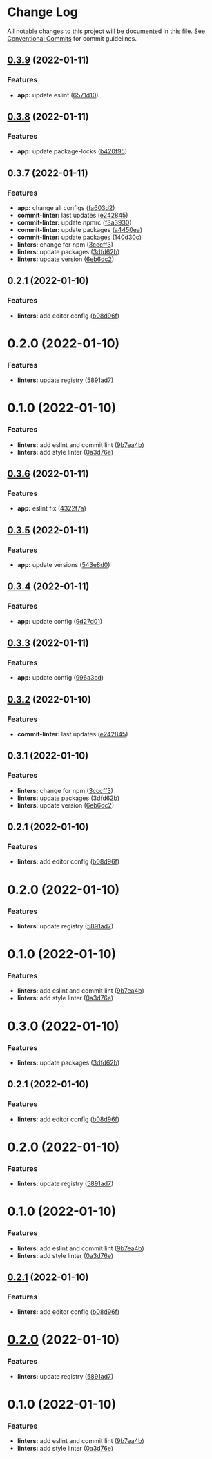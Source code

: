 # Change Log

All notable changes to this project will be documented in this file.
See [Conventional Commits](https://conventionalcommits.org) for commit guidelines.

## [0.3.9](https://github.com/furdzik/IF.Mizenboushi/compare/@furdzik/eslint-config@0.3.8...@furdzik/eslint-config@0.3.9) (2022-01-11)


### Features

* **app:** update eslint ([6571d10](https://github.com/furdzik/IF.Mizenboushi/commit/6571d10de5f84c26f8b56b8e2d0d84313a294bfc))





## [0.3.8](https://github.com/furdzik/IF.Mizenboushi/compare/@furdzik/eslint-config@0.3.7...@furdzik/eslint-config@0.3.8) (2022-01-11)


### Features

* **app:** update package-locks ([b420f95](https://github.com/furdzik/IF.Mizenboushi/commit/b420f9585575adea353584a662c4d7faf044ce21))





## 0.3.7 (2022-01-11)


### Features

* **app:** change all configs ([fa603d2](https://github.com/furdzik/IF.Mizenboushi/commit/fa603d2cc42307d1aa4d76052340f37fd32dd707))
* **commit-linter:** last updates ([e242845](https://github.com/furdzik/IF.Mizenboushi/commit/e2428451821af03be0143e7c830ee36c82e7f9f4))
* **commit-linter:** update npmrc ([f3a3930](https://github.com/furdzik/IF.Mizenboushi/commit/f3a3930819f41f11653d0f26c7d8395858ec1a65))
* **commit-linter:** update packages ([a4450ea](https://github.com/furdzik/IF.Mizenboushi/commit/a4450ea5573776dbcb94d0e514d6a197c068379f))
* **commit-linter:** update packages ([140d30c](https://github.com/furdzik/IF.Mizenboushi/commit/140d30cac533d82b7dee34beec0b35ec7e4c8d61))
* **linters:** change for npm ([3cccff3](https://github.com/furdzik/IF.Mizenboushi/commit/3cccff355c2508aa50f07192aa8b6750d5bfefc6))
* **linters:** update packages ([3dfd62b](https://github.com/furdzik/IF.Mizenboushi/commit/3dfd62b583cb31502ff944f6e9f57210890b976b))
* **linters:** update version ([6eb6dc2](https://github.com/furdzik/IF.Mizenboushi/commit/6eb6dc21b97f63552a9265d10eda32524d62364e))



## 0.2.1 (2022-01-10)


### Features

* **linters:** add editor config ([b08d96f](https://github.com/furdzik/IF.Mizenboushi/commit/b08d96fa4078caf823ca4a3986756028ecc31909))



# 0.2.0 (2022-01-10)


### Features

* **linters:** update registry ([5891ad7](https://github.com/furdzik/IF.Mizenboushi/commit/5891ad73eb41d5784929b59e1ee3bd3f9ffc3041))



# 0.1.0 (2022-01-10)


### Features

* **linters:** add eslint and commit lint ([9b7ea4b](https://github.com/furdzik/IF.Mizenboushi/commit/9b7ea4b576a66e0ad294c1499f1e03bc7ae21acf))
* **linters:** add style linter ([0a3d76e](https://github.com/furdzik/IF.Mizenboushi/commit/0a3d76e5240dbee39c8537d4367c983dc40f6acf))





## [0.3.6](https://github.com/furdzik/IF.Mizenboushi/compare/@furdzik/eslint@0.3.5...@furdzik/eslint@0.3.6) (2022-01-11)


### Features

* **app:** eslint fix ([4322f7a](https://github.com/furdzik/IF.Mizenboushi/commit/4322f7af74aee41d8599f4686e159a264bf78529))





## [0.3.5](https://github.com/furdzik/IF.Mizenboushi/compare/@furdzik/eslint@0.3.4...@furdzik/eslint@0.3.5) (2022-01-11)


### Features

* **app:** update versions ([543e8d0](https://github.com/furdzik/IF.Mizenboushi/commit/543e8d006239c9cf398b419bfc173b371f883412))





## [0.3.4](https://github.com/furdzik/IF.Mizenboushi/compare/@furdzik/eslint@0.3.3...@furdzik/eslint@0.3.4) (2022-01-11)


### Features

* **app:** update config ([9d27d01](https://github.com/furdzik/IF.Mizenboushi/commit/9d27d0103c8a1daf9abdd3529f77b5158f599bad))





## [0.3.3](https://github.com/furdzik/IF.Mizenboushi/compare/@furdzik/eslint@0.3.2...@furdzik/eslint@0.3.3) (2022-01-11)


### Features

* **app:** update config ([996a3cd](https://github.com/furdzik/IF.Mizenboushi/commit/996a3cd645ced006f27934cfc12a79334e181caf))






## [0.3.2](https://github.com/furdzik/IF.Mizenboushi/compare/@furdzik/eslint@0.3.1...@furdzik/eslint@0.3.2) (2022-01-10)


### Features

* **commit-linter:** last updates ([e242845](https://github.com/furdzik/IF.Mizenboushi/commit/e2428451821af03be0143e7c830ee36c82e7f9f4))





## 0.3.1 (2022-01-10)


### Features

* **linters:** change for npm ([3cccff3](https://github.com/furdzik/IF.Mizenboushi/commit/3cccff355c2508aa50f07192aa8b6750d5bfefc6))
* **linters:** update packages ([3dfd62b](https://github.com/furdzik/IF.Mizenboushi/commit/3dfd62b583cb31502ff944f6e9f57210890b976b))
* **linters:** update version ([6eb6dc2](https://github.com/furdzik/IF.Mizenboushi/commit/6eb6dc21b97f63552a9265d10eda32524d62364e))



## 0.2.1 (2022-01-10)


### Features

* **linters:** add editor config ([b08d96f](https://github.com/furdzik/IF.Mizenboushi/commit/b08d96fa4078caf823ca4a3986756028ecc31909))



# 0.2.0 (2022-01-10)


### Features

* **linters:** update registry ([5891ad7](https://github.com/furdzik/IF.Mizenboushi/commit/5891ad73eb41d5784929b59e1ee3bd3f9ffc3041))



# 0.1.0 (2022-01-10)


### Features

* **linters:** add eslint and commit lint ([9b7ea4b](https://github.com/furdzik/IF.Mizenboushi/commit/9b7ea4b576a66e0ad294c1499f1e03bc7ae21acf))
* **linters:** add style linter ([0a3d76e](https://github.com/furdzik/IF.Mizenboushi/commit/0a3d76e5240dbee39c8537d4367c983dc40f6acf))





# 0.3.0 (2022-01-10)


### Features

* **linters:** update packages ([3dfd62b](https://github.com/furdzik/IF.Mizenboushi/commit/3dfd62b583cb31502ff944f6e9f57210890b976b))



## 0.2.1 (2022-01-10)


### Features

* **linters:** add editor config ([b08d96f](https://github.com/furdzik/IF.Mizenboushi/commit/b08d96fa4078caf823ca4a3986756028ecc31909))



# 0.2.0 (2022-01-10)


### Features

* **linters:** update registry ([5891ad7](https://github.com/furdzik/IF.Mizenboushi/commit/5891ad73eb41d5784929b59e1ee3bd3f9ffc3041))



# 0.1.0 (2022-01-10)


### Features

* **linters:** add eslint and commit lint ([9b7ea4b](https://github.com/furdzik/IF.Mizenboushi/commit/9b7ea4b576a66e0ad294c1499f1e03bc7ae21acf))
* **linters:** add style linter ([0a3d76e](https://github.com/furdzik/IF.Mizenboushi/commit/0a3d76e5240dbee39c8537d4367c983dc40f6acf))





## [0.2.1](https://github.com/furdzik/IF.Mizenboushi/compare/v0.2.0...v0.2.1) (2022-01-10)


### Features

* **linters:** add editor config ([b08d96f](https://github.com/furdzik/IF.Mizenboushi/commit/b08d96fa4078caf823ca4a3986756028ecc31909))





# [0.2.0](https://github.com/furdzik/IF.Mizenboushi/compare/v0.1.0...v0.2.0) (2022-01-10)


### Features

* **linters:** update registry ([5891ad7](https://github.com/furdzik/IF.Mizenboushi/commit/5891ad73eb41d5784929b59e1ee3bd3f9ffc3041))





# 0.1.0 (2022-01-10)


### Features

* **linters:** add eslint and commit lint ([9b7ea4b](https://github.com/furdzik/IF.Mizenboushi/commit/9b7ea4b576a66e0ad294c1499f1e03bc7ae21acf))
* **linters:** add style linter ([0a3d76e](https://github.com/furdzik/IF.Mizenboushi/commit/0a3d76e5240dbee39c8537d4367c983dc40f6acf))

